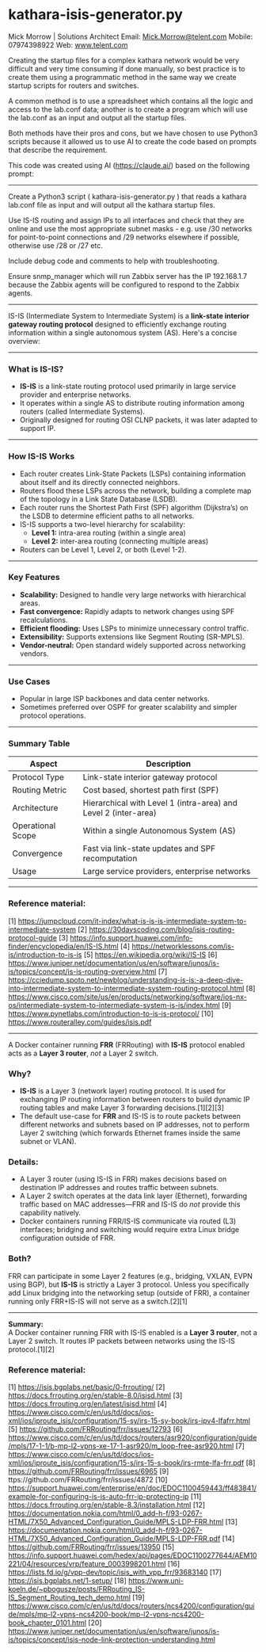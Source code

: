 # kathara-isis-generator.py

Mick Morrow  | Solutions Architect
Email: Mick.Morrow@telent.com
Mobile: 07974398922
Web: www.telent.com

Creating the startup files for a complex kathara network would be very difficult and very time consuming if done manually,
so best practice is to create them using a programmatic method in the same way we create startup scripts for routers and switches.

A common method is to use a spreadsheet which contains all the logic and access to the lab.conf data; another is to create a 
program which will use the lab.conf as an input and output all the startup files. 

Both methods have their pros and cons, but we have chosen to use Python3 scripts because it allowed us to use AI to create 
the code based on prompts that describe the requirement.

This code was created using AI (https://claude.ai/) based on the following prompt:

***

Create a Python3 script ( kathara-isis-generator.py ) that reads a kathara lab.conf file as input and will output all the kathara startup files.

Use IS-IS routing and assign IPs to all interfaces and check that they are online and use the most appropriate subnet masks - 
e.g. use /30 networks for point-to-point connections and /29 networks elsewhere if possible, otherwise use /28 or /27 etc. 

Include debug code and comments to help with troubleshooting.

Ensure snmp_manager which will run Zabbix server has the IP 192.168.1.7 because the Zabbix agents will be configured to respond to the Zabbix agents.

***

IS-IS (Intermediate System to Intermediate System) is a **link-state interior gateway routing protocol** designed to efficiently exchange routing information within a single autonomous system (AS). Here's a concise overview:

***

### What is IS-IS?

- **IS-IS** is a link-state routing protocol used primarily in large service provider and enterprise networks.
- It operates within a single AS to distribute routing information among routers (called Intermediate Systems).
- Originally designed for routing OSI CLNP packets, it was later adapted to support IP.

***

### How IS-IS Works

- Each router creates Link-State Packets (LSPs) containing information about itself and its directly connected neighbors.
- Routers flood these LSPs across the network, building a complete map of the topology in a Link State Database (LSDB).
- Each router runs the Shortest Path First (SPF) algorithm (Dijkstra’s) on the LSDB to determine efficient paths to all networks.
- IS-IS supports a two-level hierarchy for scalability:
  - **Level 1:** intra-area routing (within a single area)
  - **Level 2:** inter-area routing (connecting multiple areas)
- Routers can be Level 1, Level 2, or both (Level 1-2).

***

### Key Features

- **Scalability:** Designed to handle very large networks with hierarchical areas.
- **Fast convergence:** Rapidly adapts to network changes using SPF recalculations.
- **Efficient flooding:** Uses LSPs to minimize unnecessary control traffic.
- **Extensibility:** Supports extensions like Segment Routing (SR-MPLS).
- **Vendor-neutral:** Open standard widely supported across networking vendors.

***

### Use Cases

- Popular in large ISP backbones and data center networks.
- Sometimes preferred over OSPF for greater scalability and simpler protocol operations.

***

### Summary Table

| Aspect           | Description                                  |
|------------------|----------------------------------------------|
| Protocol Type    | Link-state interior gateway protocol         |
| Routing Metric   | Cost based, shortest path first (SPF)        |
| Architecture    | Hierarchical with Level 1 (intra-area) and Level 2 (inter-area) |
| Operational Scope | Within a single Autonomous System (AS)       |
| Convergence     | Fast via link-state updates and SPF recomputation |
| Usage           | Large service providers, enterprise networks |

***

### Reference material:

[1] https://jumpcloud.com/it-index/what-is-is-is-intermediate-system-to-intermediate-system
[2] https://30dayscoding.com/blog/isis-routing-protocol-guide
[3] https://info.support.huawei.com/info-finder/encyclopedia/en/IS-IS.html
[4] https://networklessons.com/is-is/introduction-to-is-is
[5] https://en.wikipedia.org/wiki/IS-IS
[6] https://www.juniper.net/documentation/us/en/software/junos/is-is/topics/concept/is-is-routing-overview.html
[7] https://cciedump.spoto.net/newblog/understanding-is-is:-a-deep-dive-into-intermediate-system-to-intermediate-system-routing-protocol.html
[8] https://www.cisco.com/site/us/en/products/networking/software/ios-nx-os/intermediate-system-to-intermediate-system-is-is/index.html
[9] https://www.pynetlabs.com/introduction-to-is-is-protocol/
[10] https://www.routeralley.com/guides/isis.pdf

***

A Docker container running **FRR** (FRRouting) with **IS-IS** protocol enabled acts as a **Layer 3 router**, *not* a Layer 2 switch.

### Why?

- **IS-IS** is a Layer 3 (network layer) routing protocol. It is used for exchanging IP routing information between routers to build dynamic IP routing tables and make Layer 3 forwarding decisions.[1][2][3]
- The default use-case for **FRR** and IS-IS is to route packets between different networks and subnets based on IP addresses, not to perform Layer 2 switching (which forwards Ethernet frames inside the same subnet or VLAN).

### Details:

- A Layer 3 router (using IS-IS in FRR) makes decisions based on destination IP addresses and routes traffic between subnets.
- A Layer 2 switch operates at the data link layer (Ethernet), forwarding traffic based on MAC addresses—FRR and IS-IS do *not* provide this capability natively.
- Docker containers running FRR/IS-IS communicate via routed (L3) interfaces; bridging and switching would require extra Linux bridge configuration outside of FRR.

### Both?
FRR can participate in some Layer 2 features (e.g., bridging, VXLAN, EVPN using BGP), but **IS-IS** is strictly a Layer 3 protocol. Unless you specifically add Linux bridging into the networking setup (outside of FRR), a container running only FRR+IS-IS will not serve as a switch.[2][1]

***

**Summary:**  
A Docker container running FRR with IS-IS enabled is a **Layer 3 router**, not a Layer 2 switch. It routes IP packets between networks using the IS-IS protocol.[1][2]

### Reference material:

[1] https://isis.bgplabs.net/basic/0-frrouting/
[2] https://docs.frrouting.org/en/stable-8.0/isisd.html
[3] https://docs.frrouting.org/en/latest/isisd.html
[4] https://www.cisco.com/c/en/us/td/docs/ios-xml/ios/iproute_isis/configuration/15-sy/irs-15-sy-book/irs-ipv4-lfafrr.html
[5] https://github.com/FRRouting/frr/issues/12793
[6] https://www.cisco.com/c/en/us/td/docs/routers/asr920/configuration/guide/mpls/17-1-1/b-mp-l2-vpns-xe-17-1-asr920/m_loop-free-asr920.html
[7] https://www.cisco.com/c/en/us/td/docs/ios-xml/ios/iproute_isis/configuration/15-s/irs-15-s-book/irs-rmte-lfa-frr.pdf
[8] https://github.com/FRRouting/frr/issues/6965
[9] ttps://github.com/FRRouting/frr/issues/4872
[10] https://support.huawei.com/enterprise/en/doc/EDOC1100459443/ff483841/example-for-configuring-is-is-auto-frr-ip-protecting-ip
[11] https://docs.frrouting.org/en/stable-8.3/installation.html
[12] https://documentation.nokia.com/html/0_add-h-f/93-0267-HTML/7X50_Advanced_Configuration_Guide/MPLS-LDP-FRR.html
[13] https://documentation.nokia.com/html/0_add-h-f/93-0267-HTML/7X50_Advanced_Configuration_Guide/MPLS-LDP-FRR.pdf
[14] https://github.com/FRRouting/frr/issues/13950
[15] https://info.support.huawei.com/hedex/api/pages/EDOC1100277644/AEM10221/04/resources/vrp/feature_0003998201.html
[16] https://lists.fd.io/g/vpp-dev/topic/isis_with_vpp_frr/93683140
[17] https://isis.bgplabs.net/1-setup/
[18] https://www.uni-koeln.de/~pbogusze/posts/FRRouting_IS-IS_Segment_Routing_tech_demo.html
[19] https://www.cisco.com/c/en/us/td/docs/routers/ncs4200/configuration/guide/mpls/mp-l2-vpns-ncs4200-book/mp-l2-vpns-ncs4200-book_chapter_0101.html
[20] https://www.juniper.net/documentation/us/en/software/junos/is-is/topics/concept/isis-node-link-protection-understanding.html
